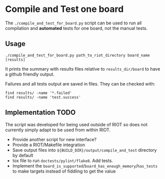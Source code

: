 Compile and Test one board
==========================


The `./compile_and_test_for_board.py` script can be used to run all compilation
and **automated** tests for one board, not the manual tests.


Usage
-----

    ./compile_and_test_for_board.py path_to_riot_directory board_name [results]

It prints the summary with results files relative to `results_dir/board` to have
a github friendly output.

Failures and all tests output are saved in files.
They can be checked with:

    find results/ -name '*.failed'
    find results/ -name 'test.success'


Implementation TODO
-------------------

The script was developed for being used outside of RIOT so does not currently
simply adapt to be used from within RIOT.

* Provide another script for new interface?
* Provide a RIOT/Makefile integration
* Save output files into `${BUILD_DIR}/output/compile_and_test` directory by
  default
* tox file to run `doctests/pylint/flake8`. Add tests.
* Implement the `board_is_supported`/`board_has_enough_memory`/`has_tests` to
  make targets instead of fiddling to get the value
